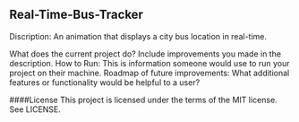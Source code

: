## Real-Time-Bus-Tracker
Discription: An animation that displays a city bus location in real-time.

What does the current project do?  Include improvements you made in the description. 
How to Run: This is information someone would use to run your project on their machine.
Roadmap of future improvements: 
What additional features or functionality would be helpful to a user? 

####License
This project is licensed under the terms of the MIT license. See LICENSE.
